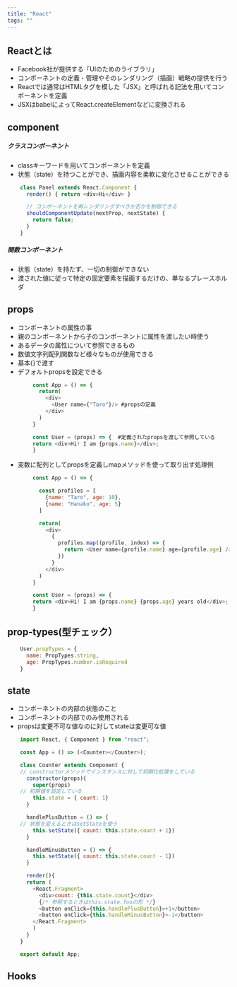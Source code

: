 ```yaml
---
title: "React"
tags: ""
---
```

## Reactとは

-   Facebook社が提供する「UIのためのライブラリ」
-   コンポーネントの定義・管理やそのレンダリング（描画）戦略の提供を行う
-   Reactでは通常はHTMLタグを模した「JSX」と呼ばれる記法を用いてコンポーネントを定義
-   JSXはbabelによってReact.createElementなどに変換される

## component

##### クラスコンポーネント

-   classキーワードを用いてコンポーネントを定義
-   状態（state）を持つことができ、描画内容を柔軟に変化させることができる

```js
    class Panel extends React.Component {
      render() { return <div>Hi</div> }

      // コンポーネントを再レンダリングすべきか否かを制御できる
      shouldComponentUpdate(nextProp, nextState) {
        return false;
      }
    }
```

##### 関数コンポーネント

-   状態（state）を持たず、一切の制御ができない
-   渡された値に従って特定の固定要素を描画するだけの、単なるプレースホルダ

## props

-   コンポーネントの属性の事
-   親のコンポーネントから子のコンポーネントに属性を渡したい時使う
-   あるデータの属性について参照できるもの
-   数値文字列配列関数など様々なものが使用できる
-   基本{}で渡す
-   デフォルトpropsを設定できる

```js
        const App = () => {
          return(
            <div>
              <User name={"Taro"}/> #propsの定義
            </div>
          )
        }

        const User = (props) => {  #定義されたpropsを渡して参照している
        return <div>Hi! I am {props.name}</div>;
        }
```

-   変数に配列としてpropsを定義しmapメソッドを使って取り出す処理例

```js
        const App = () => {

          const profiles = [
            {name: "Taro", age: 10},
            {name: "Hanako", age: 5}
          ]

          return(
            <div>
              {
                profiles.map((profile, index) => {
                  return <User name={profile.name} age={profile.age} />
                })
              }
            </div>
          )
        }

        const User = (props) => {
        return <div>Hi! I am {props.name} {props.age} years old</div>;
        }
```

## prop-types(型チェック）

```js
    User.propTypes = {
      name: PropTypes.string,
      age: PropTypes.number.isRequired
    }
```

## state

-   コンポーネントの内部の状態のこと
-   コンポーネントの内部でのみ使用される
-   propsは変更不可な値なのに対してstateは変更可な値

```js
    import React, { Component } from "react";

    const App = () => (<Counter></Counter>);

    class Counter extends Component {
    // constructorメソッドでインスタンスに対して初期化処理をしている
      constructor(props){
        super(props)
    // 初期値を設定している
        this.state = { count: 1}
      }

      handlePlusButton = () => {
    // 状態を変えるときはsetStateを使う
        this.setState({ count: this.state.count + 1})
      }

      handleMinusButton = () => {
        this.setState({ count: this.state.count - 1})
      }

      render(){
      return (
        <React.Fragment>
          <div>count: {this.state.count}</div>
          {/* 参照するときはthis.state.fooの形 */}
          <button onClick={this.handlePlusButton}>+1</button>
          <button onClick={this.handleMinusButton}>-1</button>
        </React.Fragment>
        )
      }
    }

    export default App;

```

## Hooks
